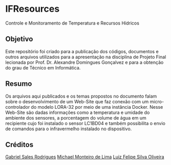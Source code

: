 # IFResources
Controle e Monitoramento de Temperatura e Recursos Hídricos

## Objetivo
Este repositório foi criado para a publicação dos códigos, documentos e outros arquivos utilizados para a apresentação na disciplina de Projeto Final lecionada por Prof. Dr. Alexandre Domingues Gonçalvez e para a obtenção do grau de Técnico em Informática.

## Resumo
Os arquivos aqui publicados e os temas propostos no documento falam sobre o desenvolvimento de um Web-Site que faz conexão com um micro-controlador do modelo LORA-32 por meio de uma instância Docker. Nesse Web-Site são dadas informações como a temperatura e umidade do ambiente dos sensores, a porcentagem do volume de água em um recipiente cujo foi instalado o sensor LC1BD04 e também possibilita o envio de comandos para o infravermelho instalado no dispositivo.

## Créditos
[Gabriel Sales Rodrigues](https://github.com/gaabpng) [Michael Monteiro de Lima](https://github.com/MichaelLimaDeveloper) [Luiz Felipe Silva Oliveira](https://github.com/luizsoliveira)